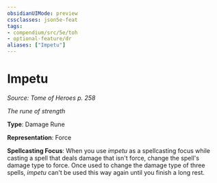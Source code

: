 ```yaml
---
obsidianUIMode: preview
cssclasses: json5e-feat
tags:
- compendium/src/5e/toh
- optional-feature/dr
aliases: ["Impetu"]
---
```

# Impetu
*Source: Tome of Heroes p. 258*  

*The rune of strength*

**Type**: Damage Rune

**Representation**: Force

**Spellcasting Focus**: When you use *impetu* as a spellcasting focus while casting a spell that deals damage that isn't force, change the spell's damage type to force. Once used to change the damage type of three spells, *impetu* can't be used this way again until you finish a long rest.